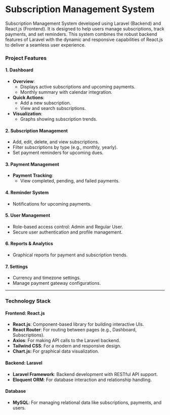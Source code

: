 # Subscription Management System
Subscription Management System developed using Laravel (Backend) and React.js (Frontend). It is designed to help users manage subscriptions, track payments, and set reminders. This system combines the robust backend features of Laravel with the dynamic and responsive capabilities of React.js to deliver a seamless user experience.

### **Project Features**

#### **1. Dashboard**

- **Overview**:
    - Displays active subscriptions and upcoming payments.
    - Monthly summary with calendar integration.
- **Quick Actions**:
    - Add a new subscription.
    - View and search subscriptions.
- **Visualization**:
    - Graphs showing subscription trends.

#### **2. Subscription Management**

- Add, edit, delete, and view subscriptions.
- Filter subscriptions by type (e.g., monthly, yearly).
- Set payment reminders for upcoming dues.

#### **3. Payment Management**

- **Payment Tracking**:
    - View completed, pending, and failed payments.

#### **4. Reminder System**

- Notifications for upcoming payments.

#### **5. User Management**

- Role-based access control: Admin and Regular User.
- Secure user authentication and profile management.

#### **6. Reports & Analytics**

- Graphical reports for payment and subscription trends.

#### **7. Settings**

- Currency and timezone settings.
- Manage payment gateway configurations.

---

### **Technology Stack**

#### **Frontend: React.js**

- **React.js**: Component-based library for building interactive UIs.
- **React Router**: For routing between pages (e.g., Dashboard, Subscriptions).
- **Axios**: For making API calls to the Laravel backend.
- **Tailwind CSS**: For a modern and responsive design.
- **Chart.js:** For graphical data visualization.

#### **Backend: Laravel**

- **Laravel Framework**: Backend development with RESTful API support.
- **Eloquent ORM**: For database interaction and relationship handling.

#### **Database**

- **MySQL**: For managing relational data like subscriptions, payments, and users.
